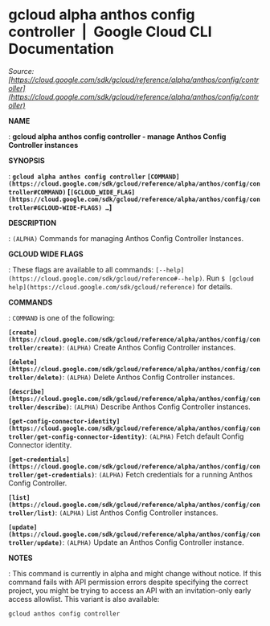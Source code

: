 # gcloud alpha anthos config controller  |  Google Cloud CLI Documentation

*Source: [https://cloud.google.com/sdk/gcloud/reference/alpha/anthos/config/controller](https://cloud.google.com/sdk/gcloud/reference/alpha/anthos/config/controller)*

**NAME**

: **gcloud alpha anthos config controller - manage Anthos Config Controller instances**

**SYNOPSIS**

: **`gcloud alpha anthos config controller` `[COMMAND](https://cloud.google.com/sdk/gcloud/reference/alpha/anthos/config/controller#COMMAND)` [`[GCLOUD_WIDE_FLAG](https://cloud.google.com/sdk/gcloud/reference/alpha/anthos/config/controller#GCLOUD-WIDE-FLAGS) …`]**

**DESCRIPTION**

: `(ALPHA)` Commands for managing Anthos Config Controller Instances.

**GCLOUD WIDE FLAGS**

: These flags are available to all commands: `[--help](https://cloud.google.com/sdk/gcloud/reference#--help)`.
Run `$ [gcloud help](https://cloud.google.com/sdk/gcloud/reference)` for details.

**COMMANDS**

: ``COMMAND`` is one of the following:

**`[create](https://cloud.google.com/sdk/gcloud/reference/alpha/anthos/config/controller/create)`**:
`(ALPHA)` Create Anthos Config Controller instances.

**`[delete](https://cloud.google.com/sdk/gcloud/reference/alpha/anthos/config/controller/delete)`**:
`(ALPHA)` Delete Anthos Config Controller instances.

**`[describe](https://cloud.google.com/sdk/gcloud/reference/alpha/anthos/config/controller/describe)`**:
`(ALPHA)` Describe Anthos Config Controller instances.

**`[get-config-connector-identity](https://cloud.google.com/sdk/gcloud/reference/alpha/anthos/config/controller/get-config-connector-identity)`**:
`(ALPHA)` Fetch default Config Connector identity.

**`[get-credentials](https://cloud.google.com/sdk/gcloud/reference/alpha/anthos/config/controller/get-credentials)`**:
`(ALPHA)` Fetch credentials for a running Anthos Config Controller.

**`[list](https://cloud.google.com/sdk/gcloud/reference/alpha/anthos/config/controller/list)`**:
`(ALPHA)` List Anthos Config Controller instances.

**`[update](https://cloud.google.com/sdk/gcloud/reference/alpha/anthos/config/controller/update)`**:
`(ALPHA)` Update an Anthos Config Controller instance.

**NOTES**

: This command is currently in alpha and might change without notice. If this
command fails with API permission errors despite specifying the correct project,
you might be trying to access an API with an invitation-only early access
allowlist. This variant is also available:

```
gcloud anthos config controller
```